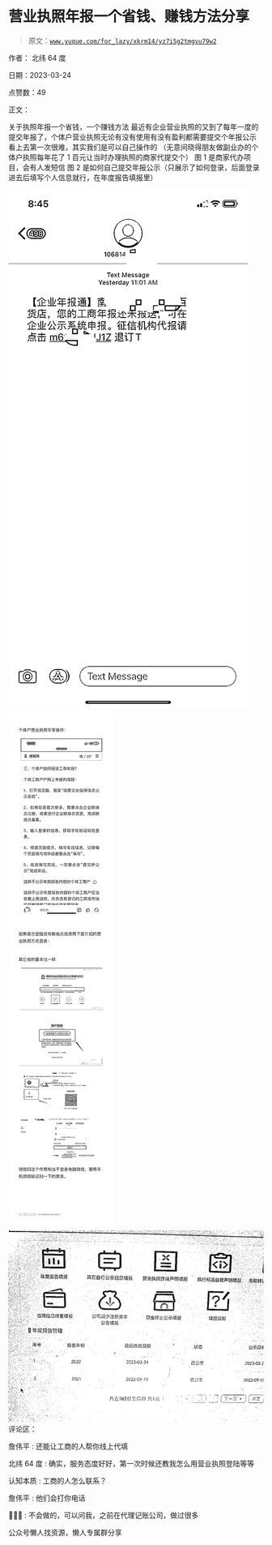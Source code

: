 # 营业执照年报一个省钱、赚钱方法分享

> 原文：[`www.yuque.com/for_lazy/xkrm14/yz7i5g2tmgvu79w2`](https://www.yuque.com/for_lazy/xkrm14/yz7i5g2tmgvu79w2)



作者： 北纬 64 度



日期：2023-03-24



点赞数：49



正文：



关于执照年报一个省钱，一个赚钱方法 最近有企业营业执照的又到了每年一度的提交年报了，个体户营业执照无论有没有使用有没有盈利都需要提交个年报公示 看上去第一次很难，其实我们是可以自己操作的 （无意间晓得朋友做副业办的个体户执照每年花了 1 百元让当时办理执照的商家代提交个） 图 1 是商家代办项目，会有人发短信 图 2 是如何自己提交年报公示（只展示了如何登录，后面登录进去后填写个人信息就行，在年度报告填报里）



![](img/60acf671bcc0a12d7dc8836137f94e0c.png)  <ne-p id="u536b098d" data-lake-id="u536b098d">![](img/6cdd5a988e7981f5b550cddd7338294b.png)  <ne-p id="u630d2e62" data-lake-id="u630d2e62">![](img/8535ac892f16d05a85a18f52f49309d5.png)  <ne-p id="u11ac7761" data-lake-id="u11ac7761">评论区：



詹伟平 : 还能让工商的人帮你线上代填



北纬 64 度 : 确实，服务态度好好，第一次时候还教我怎么用营业执照登陆等等



认知本质 : 工商的人怎么联系？



詹伟平 : 他们会打你电话



🌸🌸🌸 : 不会做的，可以问我，之前在代理记账公司，做过很多



公众号懒人找资源，懒人专属群分享

</ne-p></ne-p></ne-p>